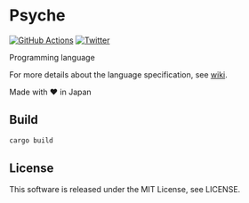 # Psyche

[![GitHub Actions](https://github.com/0918nobita/psyche/workflows/Tests/badge.svg)](https://github.com/0918nobita/psyche/actions)  [![Twitter](https://img.shields.io/badge/Twitter-%40psychelang-blue?style=flat-square&logo=twitter)](https://twitter.com/psychelang)

Programming language

For more details about the language specification, see [wiki](https://github.com/0918nobita/psyche/wiki).

Made with ❤️ in Japan

## Build

```bash
cargo build
```

## License

This software is released under the MIT License, see LICENSE.
